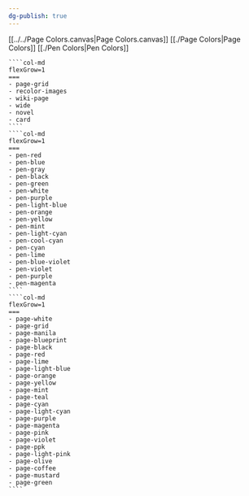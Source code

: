 ```yaml
---
dg-publish: true
---
```

[[../../Page Colors.canvas|Page Colors.canvas]]
[[./Page Colors|Page Colors]]
[[./Pen Colors|Pen Colors]]
`````col
````col-md
flexGrow=1
===
- page-grid
- recolor-images
- wiki-page
- wide
- novel
- card
````
````col-md
flexGrow=1
===
- pen-red
- pen-blue
- pen-gray
- pen-black
- pen-green
- pen-white
- pen-purple
- pen-light-blue
- pen-orange
- pen-yellow
- pen-mint
- pen-light-cyan
- pen-cool-cyan
- pen-cyan
- pen-lime
- pen-blue-violet
- pen-violet
- pen-purple
- pen-magenta
````
````col-md
flexGrow=1
===
- page-white
- page-grid
- page-manila
- page-blueprint
- page-black
- page-red
- page-lime
- page-light-blue
- page-orange
- page-yellow
- page-mint
- page-teal
- page-cyan
- page-light-cyan
- page-purple
- page-magenta
- page-pink
- page-violet
- page-ppk
- page-light-pink
- page-olive
- page-coffee
- page-mustard
- page-green
````
`````


